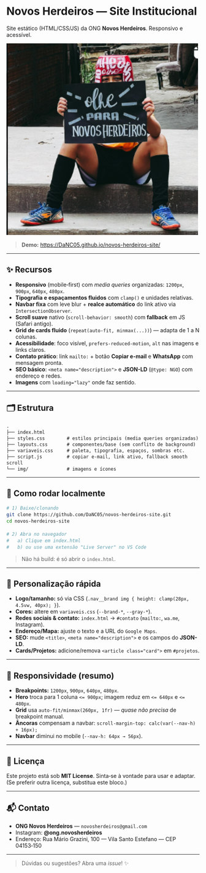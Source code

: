 # Novos Herdeiros — Site Institucional

Site estático (HTML/CSS/JS) da ONG **Novos Herdeiros**. Responsivo e acessível.

![preview](./img/log.png)

> **Demo:** https://DaNC05.github.io/novos-herdeiros-site/

---

## ✨ Recursos

- **Responsivo** (mobile‑first) com _media queries_ organizadas: `1200px`, `900px`, `640px`, `480px`.
- **Tipografia e espaçamentos fluidos** com `clamp()` e unidades relativas.
- **Navbar fixa** com leve blur + **realce automático** do link ativo via `IntersectionObserver`.
- **Scroll suave** nativo (`scroll-behavior: smooth`) com **fallback** em JS (Safari antigo).
- **Grid de cards fluido** (`repeat(auto-fit, minmax(...))`) — adapta de 1 a N colunas.
- **Acessibilidade**: foco visível, `prefers-reduced-motion`, `alt` nas imagens e links claros.
- **Contato prático**: link `mailto:` + botão **Copiar e-mail** e **WhatsApp** com mensagem pronta.
- **SEO básico**: `<meta name="description">` e **JSON-LD** (`@type: NGO`) com endereço e redes.
- **Imagens** com `loading="lazy"` onde faz sentido.

---

## 🗂 Estrutura

```
.
├── index.html
├── styles.css        # estilos principais (media queries organizadas)
├── layouts.css       # componentes/base (sem conflito de background)
├── variaveis.css     # paleta, tipografia, espaços, sombras etc.
├── script.js         # copiar e-mail, link ativo, fallback smooth scroll
└── img/              # imagens e ícones
```

---

## 🚀 Como rodar localmente

```bash
# 1) Baixe/clonando
git clone https://github.com/DaNC05/novos-herdeiros-site.git
cd novos-herdeiros-site

# 2) Abra no navegador
#   a) Clique em index.html
#   b) ou use uma extensão "Live Server" no VS Code
```

> Não há build: é só abrir o `index.html`.

---

## 🧩 Personalização rápida

- **Logo/tamanho:** só via CSS (`.nav__brand img { height: clamp(28px, 4.5vw, 40px); }`).
- **Cores:** altere em `variaveis.css` (`--brand-*`, `--gray-*`).
- **Redes sociais & contato:** `index.html` → `#contato` (`mailto:`, `wa.me`, Instagram).
- **Endereço/Mapa:** ajuste o texto e a URL do `Google Maps`.
- **SEO:** mude `<title>`, `<meta name="description">` e os campos do **JSON-LD**.
- **Cards/Projetos:** adicione/remova `<article class="card">` em `#projetos`.

---

## 📱 Responsividade (resumo)

- **Breakpoints:** `1200px`, `900px`, `640px`, `480px`.
- **Hero** troca para 1 coluna `<= 900px`; imagem reduz em `<= 640px` e `<= 480px`.
- **Grid** usa `auto-fit/minmax(260px, 1fr)` — *quase não precisa* de breakpoint manual.
- **Âncoras** compensam a navbar: `scroll-margin-top: calc(var(--nav-h) + 16px);`
- **Navbar** diminui no mobile (`--nav-h: 64px → 56px`).

---

## 📄 Licença

Este projeto está sob **MIT License**. Sinta‑se à vontade para usar e adaptar.  
(Se preferir outra licença, substitua este bloco.)

---

## 📬 Contato

- **ONG Novos Herdeiros** — `novosherdeiros@gmail.com`  
- Instagram: **@ong.novosherdeiros**  
- Endereço: Rua Mário Grazini, 100 — Vila Santo Estefano — CEP 04153‑150

---

> Dúvidas ou sugestões? Abra uma _issue_! :sparkles:
